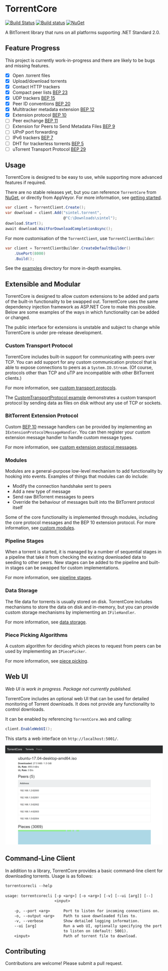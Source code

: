 # TorrentCore

[![Build Status](https://travis-ci.org/SamuelFisher/torrentcore.svg?branch=master)](https://travis-ci.org/SamuelFisher/torrentcore)
[![Build status](https://ci.appveyor.com/api/projects/status/p1kf1e1upjsiw60n/branch/master?svg=true)](https://ci.appveyor.com/project/SamuelFisher/torrentcore/branch/master)
[![NuGet](https://img.shields.io/nuget/vpre/TorrentCore.svg)](https://www.nuget.org/packages/TorrentCore)

A BitTorrent library that runs on all platforms supporting .NET Standard 2.0.

## Feature Progress

This project is currently work-in-progress and there are likely to be bugs and
missing features.

- [x] Open .torrent files
- [x] Upload/download torrents
- [x] Contact HTTP trackers
- [x] Compact peer lists [BEP 23](http://www.bittorrent.org/beps/bep_0023.html)
- [x] UDP trackers [BEP 15](http://www.bittorrent.org/beps/bep_0015.html)
- [x] Peer ID conventions [BEP 20](http://bittorrent.org/beps/bep_0020.html)
- [x] Multitracker metadata extension [BEP 12](http://bittorrent.org/beps/bep_0012.html)
- [x] Extension protocol [BEP 10](http://www.bittorrent.org/beps/bep_0010.html)
- [ ] Peer exchange [BEP 11](http://www.bittorrent.org/beps/bep_0011.html)
- [ ] Extension for Peers to Send Metadata Files [BEP 9](http://bittorrent.org/beps/bep_0009.html)
- [ ] UPnP port forwarding
- [ ] IPv6 trackers [BEP 7](http://www.bittorrent.org/beps/bep_0007.html)
- [ ] DHT for trackerless torrents [BEP 5](http://www.bittorrent.org/beps/bep_0005.html)
- [ ] uTorrent Transport Protocol [BEP 29](http://www.bittorrent.org/beps/bep_0029.html)

## Usage

TorrentCore is designed to be easy to use, while supporting more advanced
features if required.

There are no stable releases yet, but you can reference `TorrentCore` from
[NuGet](https://www.nuget.org/packages/TorrentCore/), or directly from AppVeyor. For more
information, see [getting started](https://torrentcore.org/getting-started/).

```csharp
var client = TorrentClient.Create();
var download = client.Add("sintel.torrent",
                          @"C:\Downloads\sintel");
download.Start();
await download.WaitForDownloadCompletionAsync();
```

For more customisation of the `TorrentClient`, use `TorrentClientBuilder`:

```csharp
var client = TorrentClientBuilder.CreateDefaultBuilder()
    .UsePort(8000)
    .Build();
```

See the [examples](examples) directory for more in-depth examples.

## Extensible and Modular

TorrentCore is designed to allow custom extensions to be added and parts of the
built-in functionality to be swapped out. TorrentCore uses the same dependency
injection framework as ASP.NET Core to make this possible. Below are some examples of
the ways in which functionality can be added or changed.

The public interface for extensions is unstable and subject to change while
TorrentCore is under pre-release development.

### Custom Transport Protocol

TorrentCore includes built-in support for communicating with peers over TCP. You
can add support for any custom communication protocol that is able to expose
connections to peers as a `System.IO.Stream`. (Of course, protocols other than
TCP and uTP are incompatible with other BitTorrent clients.)

For more information, see [custom transport protocols](https://torrentcore.org/extend/transport-protocol/).

The [CustomTransportProtocol example](examples/CustomTransportProtocol) demonstrates a
custom transport protocol by sending data as files on disk without any use of TCP or
sockets.

### BitTorrent Extension Protocol

Custom [BEP 10](http://www.bittorrent.org/beps/bep_0010.html) message handlers
can be provided by implementing an `IExtensionProtocolMessageHandler`. You can
then register your custom extension message handler to handle custom message
types.

For more information, see [custom extension protocol messages](https://torrentcore.org/extend/extension-protocol/).

### Modules

Modules are a general-purpose low-level mechanism to add functionality by hooking into
events. Examples of things that modules can do include:

- Modify the connection handshake sent to peers
- Add a new type of message
- Send raw BitTorrent messages to peers
- Override the behaviour of messages built into the BitTorrent protocol itself

Some of the core functionality is implemented through modules, including
the core protocol messages and the BEP 10 extension protocol. For more
information, see [custom modules](https://torrentcore.org/extend/modules/).

### Pipeline Stages

When a torrent is started, it is managed by a number of sequential stages in a
pipeline that take it from checking the existing downloaded data to seeding to
other peers. New stages can be added to the pipeline and built-in stages can
be swapped for custom implementations.

For more information, see [pipeline stages](https://torrentcore.org/extend/pipeline/).

### Data Storage

The file data for torrents is usually stored on disk. TorrentCore
includes mechanisms to store the data on disk and in-memory, but you can provide
custom storage mechanisms by implementing an `IFileHandler`.

For more information, see [data storage](https://torrentcore.org/extend/data-storage/).

### Piece Picking Algorithms

A custom algorithm for deciding which pieces to request from peers can be used
by implementing an `IPiecePicker`.

For more information, see [piece picking](https://torrentcore.org/extend/piece-picking/).

## Web UI

*Web UI is work in progress. Package not currently published.*

TorrentCore includes an optional web UI that can be used for detailed monitoring
of Torrent downloads. It does not provide any functionality to control
downloads.

It can be enabled by referencing `TorrentCore.Web` and calling:

```csharp
client.EnableWebUI();
```

This starts a web interface on `http://localhost:5001/`.

![/webui-screenshot.png](/webui-screenshot.png)

## Command-Line Client

In addition to a library, TorrentCore provides a basic command-line client for
downloading torrents. Usage is as follows:

```
torrentcorecli --help

usage: torrentcorecli [-p <arg>] [-o <arg>] [-v] [--ui [arg]] [--]
                      <input>

    -p, --port <arg>      Port to listen for incoming connections on.
    -o, --output <arg>    Path to save downloaded files to.
    -v, --verbose         Show detailed logging information.
    --ui [arg]            Run a web UI, optionally specifying the port
                          to listen on (default: 5001).
    <input>               Path of torrent file to download.
```

## Contributing

Contributions are welcome! Please submit a pull request.
